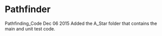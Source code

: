 # Pathfinder
Pathfinding_Code
Dec 06 2015
Added the A_Star folder that contains the main and unit test code.
